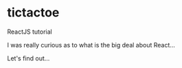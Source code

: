 # tictactoe
ReactJS tutorial

I was really curious as to what is the big deal about React...


Let's find out...
